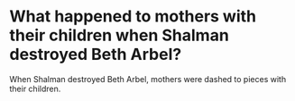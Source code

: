 # What happened to mothers with their children when Shalman destroyed Beth Arbel?

When Shalman destroyed Beth Arbel, mothers were dashed to pieces with their children.
